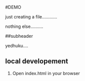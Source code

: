 #DEMO

just creating a file............

nothing else..........

##subheader

yedhuku....

## local developement

1. Open index.html in your browser